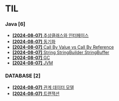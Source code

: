 # TIL
 
### Java [6]
- [**[2024-08-07]**  추상클래스와 인터페이스](https://github.com/A-lass/TIL/blob/main/Java/추상클래스와_인터페이스.md)
- [**[2024-08-07]**  동기화](https://github.com/A-lass/TIL/blob/main/Java/동기화.md)
- [**[2024-08-07]**  Call By Value vs Call By Reference](https://github.com/A-lass/TIL/blob/main/Java/Call_By_Value_vs_Call_By_Reference.md)
- [**[2024-08-07]**  String StringBuilder StringBuffer](https://github.com/A-lass/TIL/blob/main/Java/String_StringBuilder_StringBuffer.md)
- [**[2024-08-07]**  GC](https://github.com/A-lass/TIL/blob/main/Java/GC.md)
- [**[2024-08-07]**  JVM](https://github.com/A-lass/TIL/blob/main/Java/JVM.md)
### DATABASE [2]
- [**[2024-08-07]**  관계 데이터 모델](https://github.com/A-lass/TIL/blob/main/DATABASE/관계_데이터_모델.md)
- [**[2024-08-07]**  트랜잭션](https://github.com/A-lass/TIL/blob/main/DATABASE/트랜잭션.md)
